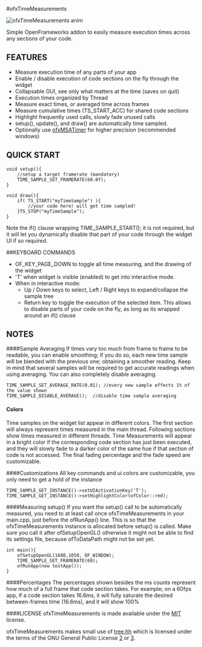 #ofxTimeMeasurements

![ofxTimeMeasurements anim](https://www.dropbox.com/s/y6nsin52sugpmms/ofxTimeMeasurementsAnim.gif?dl=1)

Simple OpenFrameworks addon to easily measure execution times across any sections of your code.

## FEATURES

*	Measure execution time of any parts of your app
*	Enable / disable execution of code sections on the fly through the widget
*	Collapsable GUI, see only what matters at the time (saves on quit)
*	Execution times organized by Thread
*	Measure exact times, or averaged time across frames
*	Measure cumulative times (TS_START_ACC) for shared code sections
*	Highlight frequently used calls, slowly fade unused calls
*	setup(), update(), and draw() are automatically time sampled.
*	Optionally use [ofxMSATimer](https://github.com/obviousjim/ofxMSATimer) for higher precision (recommended windows)

## QUICK START

	void setup(){
		//setup a target framerate (mandatory)
		TIME_SAMPLE_SET_FRAMERATE(60.0f);
	}

	void draw(){
		if( TS_START("myTimeSample") ){
			//your code here! will get time sampled!
		}TS_STOP("myTimeSample");
	}

Note the if() clause wrapping TIME_SAMPLE_START(); it is not required, but it will let you dynamically disable that part of your code through the widget UI if so required.


##KEYBOARD COMMANDS
*	OF_KEY_PAGE_DOWN to toggle all time measuring, and the drawing of the widget
* 	'T' when widget is visible (enabled) to get into interactive mode. 
* 	When in interactive mode:
	* Up / Down keys to select, Left / Right keys to expand/collapse the sample tree
	* Return key to toggle the execution of the selected item. This allows to disable parts of your code on the fly, as long as its wrapped around an if() clause

## NOTES

####Sample Averaging
If times vary too much from frame to frame to be readable, you can enable smoothing; if you do so, each new time sample will be blended with the previous one; obtaining a smoother reading. Keep in mind that several samples will be required to get accurate readings when using averaging. You can also completely disable averaging.

	TIME_SAMPLE_SET_AVERAGE_RATE(0.01); //every new sample effects 1% of the value shown 
	TIME_SAMPLE_DISABLE_AVERAGE();  //disable time sample averaging
	

#### Colors
Time samples on the widget list appear in different colors. The first section will always represent times measured in the main thread. Following sections show times measured in different threads. Time Measurements will appear in a bright color if the corresponding code section has just been executed, and they will slowly fade to a darker color of the same hue if that section of code is not accessed. The final fading percentage and the fade speed are customizable.


####Customizations
All key commands and ui colors are customizable, you only need to get a hold of the instance

	TIME_SAMPLE_GET_INSTANCE()->setUIActivationKey('T');
	TIME_SAMPLE_GET_INSTANCE()->setHighlightColor(ofColor::red);
	
	
	

####Measuring setup()
If you want the setup() call to be automatically measured, you need to at least call once ofxTimeMeasurements in your main.cpp, just before the ofRunApp() line. This is so that the ofxTimeMeasurements instance is allocated before setup() is called. Make sure you call it after ofSetupOpenGL() otherwise it might not be able to find its settings file, because ofToDataPath might not be set yet. 

	int main(){
		ofSetupOpenGL(1680,1050, OF_WINDOW);
		TIME_SAMPLE_SET_FRAMERATE(60);
		ofRunApp(new testApp());
	}

####Percentages
The percentages shown besides the ms counts represent how much of a full frame that code section takes. For example; on a 60fps app, if a code section takes 16.6ms, it will fully saturate the desired between-frames time (16.6ms), and it will show 100% 

####LICENSE
ofxTimeMeasurements is made available under the [MIT](http://opensource.org/licenses/MIT) license.

ofxTimeMeasurements makes small use of [tree.hh](http://tree.phi-sci.com) which is licensed under the terms of the GNU General Public License [2](http://www.gnu.org/licenses/old-licenses/gpl-2.0.html) or [3](http://www.gnu.org/licenses/old-licenses/gpl-3.0.html).
